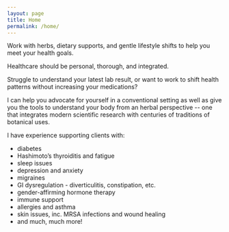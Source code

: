 ```yaml
---
layout: page
title: Home
permalink: /home/
---
```


Work with herbs, dietary supports, and gentle lifestyle shifts to help you meet your health goals.

Healthcare should be personal, thorough, and integrated.

Struggle to understand your latest lab result, or want to work to shift health patterns without increasing your medications?

I can help you advocate for yourself in a conventional setting as well as give you the tools to understand your body from an herbal perspective -- one that integrates modern scientific research with centuries of traditions of botanical uses.

I have experience supporting clients with:

- diabetes
- Hashimoto’s thyroiditis and fatigue
- sleep issues
- depression and anxiety
- migraines
- GI dysregulation - diverticulitis, constipation, etc.
- gender-affirming hormone therapy
- immune support
- allergies and asthma
- skin issues, inc. MRSA infections and wound healing
- and much, much more!
